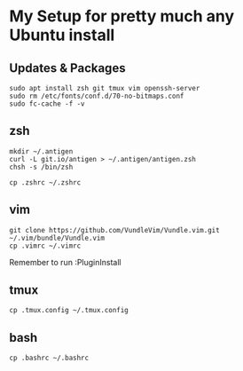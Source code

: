 # My Setup for pretty much any Ubuntu install

## Updates & Packages

    sudo apt install zsh git tmux vim openssh-server
    sudo rm /etc/fonts/conf.d/70-no-bitmaps.conf
    sudo fc-cache -f -v


## zsh

    mkdir ~/.antigen
    curl -L git.io/antigen > ~/.antigen/antigen.zsh
    chsh -s /bin/zsh

    cp .zshrc ~/.zshrc

## vim
    git clone https://github.com/VundleVim/Vundle.vim.git ~/.vim/bundle/Vundle.vim
    cp .vimrc ~/.vimrc

Remember to run :PluginInstall


## tmux
    cp .tmux.config ~/.tmux.config

## bash
    cp .bashrc ~/.bashrc
